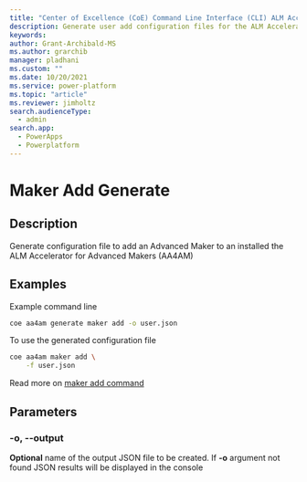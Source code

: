 ```yaml
---
title: "Center of Excellence (CoE) Command Line Interface (CLI) ALM Accelerator User Add Generation Configuration"
description: Generate user add configuration files for the ALM Accelerator using the Center of Excellence (CoE) Command Line Interface (CLI)"
keywords: 
author: Grant-Archibald-MS
ms.author: grarchib
manager: pladhani
ms.custom: ""
ms.date: 10/20/2021
ms.service: power-platform
ms.topic: "article"
ms.reviewer: jimholtz
search.audienceType: 
  - admin
search.app: 
  - PowerApps
  - Powerplatform
---
```


# Maker Add Generate

## Description

Generate configuration file to add an Advanced Maker to an installed the ALM Accelerator for Advanced Makers (AA4AM)

## Examples

Example command line

```bash
coe aa4am generate maker add -o user.json
```

To use the generated configuration file

```bash
coe aa4am maker add \
    -f user.json
```

Read more on [maker add command](../../maker/add.md)

## Parameters

### -o, --output

**Optional** name of the output JSON file to be created. If **-o** argument not found JSON results will be displayed in the console
